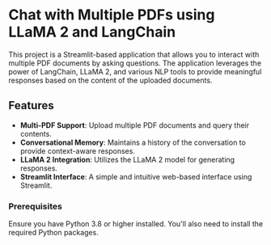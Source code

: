 # Chat with Multiple PDFs using LLaMA 2 and LangChain
This project is a Streamlit-based application that allows you to interact with multiple PDF documents by asking questions. The application leverages the power of LangChain, LLaMA 2, and various NLP tools to provide meaningful responses based on the content of the uploaded documents.

## Features

- **Multi-PDF Support**: Upload multiple PDF documents and query their contents.
- **Conversational Memory**: Maintains a history of the conversation to provide context-aware responses.
- **LLaMA 2 Integration**: Utilizes the LLaMA 2 model for generating responses.
- **Streamlit Interface**: A simple and intuitive web-based interface using Streamlit.



### Prerequisites

Ensure you have Python 3.8 or higher installed. You'll also need to install the required Python packages.
